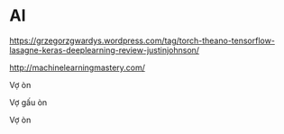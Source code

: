 # AI

https://grzegorzgwardys.wordpress.com/tag/torch-theano-tensorflow-lasagne-keras-deeplearning-review-justinjohnson/

http://machinelearningmastery.com/

Vợ òn

Vợ gấu òn

Vợ òn